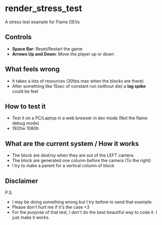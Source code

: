 # render_stress_test

A stress test example for Flame DEVs

## Controls

- **Space Bar**: Reset/Restart the game
- **Arrows Up and Down**: Move the player up or down

## What feels wrong

- It takes a lots of resources (30fps max when the blocks are there)
- After something like 15sec of constant run (without die) a **lag spike** could be feel

## How to test it

- Test it on a PC/Laptop in a web browser in dev mode (Not the flame debug mode)
- 1920w 1080h

## What are the current system / How it works

- The block are destroy when they are out of the LEFT camera
- The block are generated one column before the camera (To the right)
- I try to make a parent for a vertical column of block

## Disclaimer

P.S.

- I may be doing something wrong but I try before to send that example.
- Please don't hurt me if it's the case <3
- For the purpose of that test, I don't do the best beautiful way to code it. I just make it works.
